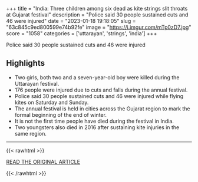 +++
title = "India: Three children among six dead as kite strings slit throats at Gujarat festival"
description = "Police said 30 people sustained cuts and 46 were injured"
date = "2023-01-18 19:18:05"
slug = "63c845c9ed800599e74b92fe"
image = "https://i.imgur.com/mTp0zD7.jpg"
score = "1058"
categories = ['uttarayan', 'strings', 'india']
+++

Police said 30 people sustained cuts and 46 were injured

## Highlights

- Two girls, both two and a seven-year-old boy were killed during the Uttarayan festival.
- 176 people were injured due to cuts and falls during the annual festival.
- Police said 30 people sustained cuts and 46 were injured while flying kites on Saturday and Sunday.
- The annual festival is held in cities across the Gujarat region to mark the formal beginning of the end of winter.
- It is not the first time people have died during the festival in India.
- Two youngsters also died in 2016 after sustaining kite injuries in the same region.

---

{{< rawhtml >}}
  <p class="article-category">
    <a target="_blank" href="https://www.standard.co.uk/news/world/india-gujarat-festival-kite-strings-deaths-b1053912.html">READ THE ORIGINAL ARTICLE</a>
  </p>
{{< /rawhtml >}}
